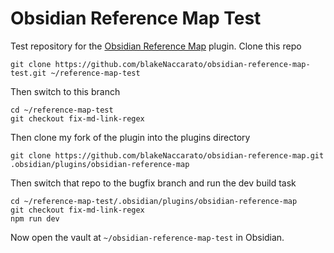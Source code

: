 # Obsidian Reference Map Test

Test repository for the [Obsidian Reference Map](https://github.com/anoopkcn/obsidian-reference-map) plugin. Clone this repo

```Shell
git clone https://github.com/blakeNaccarato/obsidian-reference-map-test.git ~/reference-map-test
```

Then switch to this branch

```Shell
cd ~/reference-map-test
git checkout fix-md-link-regex
```

Then clone my fork of the plugin into the plugins directory

```Shell
git clone https://github.com/blakeNaccarato/obsidian-reference-map.git .obsidian/plugins/obsidian-reference-map
```

Then switch that repo to the bugfix branch and run the dev build task

```Shell
cd ~/reference-map-test/.obsidian/plugins/obsidian-reference-map
git checkout fix-md-link-regex
npm run dev
```

Now open the vault at `~/obsidian-reference-map-test` in Obsidian.

